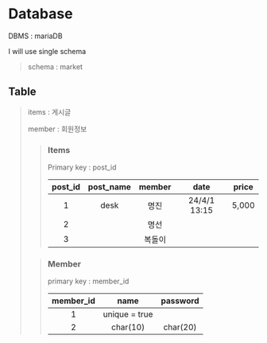 # Database

DBMS : mariaDB



I will use single schema 

> schema : market

## Table

> items : 게시글 
>
> member : 회원정보
>
> > ### Items
> >
> > Primary key : post_id
> >
> > | post_id | post_name | member |     date     | price |
> > | :-----: | :-------: | :----: | :----------: | :---: |
> > |    1    |   desk    |  명진  | 24/4/1 13:15 | 5,000 |
> > |    2    |           |  명선  |              |       |
> > |    3    |           | 복돌이 |              |       |
>
> >
> >
> >### Member
> >
> >primary key : member_id
> >
> >| member_id |     name      | password |
> >| :-------: | :-----------: | :------: |
> >|     1     | unique = true |          |
> >|     2     |   char(10)    | char(20) |
> >
> >